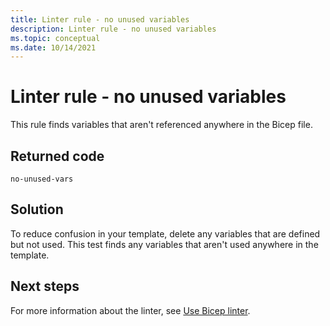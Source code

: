 ```yaml
---
title: Linter rule - no unused variables
description: Linter rule - no unused variables
ms.topic: conceptual
ms.date: 10/14/2021
---
```


# Linter rule - no unused variables

This rule finds variables that aren't referenced anywhere in the Bicep file.

## Returned code

`no-unused-vars`

## Solution

To reduce confusion in your template, delete any variables that are defined but not used. This test finds any variables that aren't used anywhere in the template.

## Next steps

For more information about the linter, see [Use Bicep linter](./linter.md).
